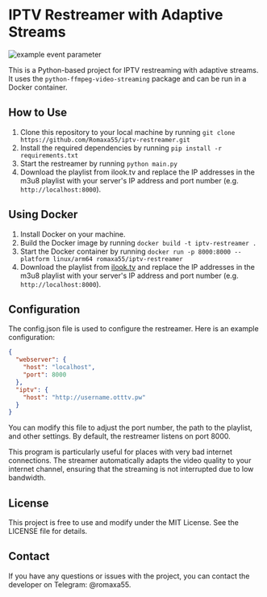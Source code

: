 # IPTV Restreamer with Adaptive Streams
![example event parameter](https://github.com/romaxa55/iptv-restreamer/actions/workflows/docker-image.yml/badge.svg?event=push)

This is a Python-based project for IPTV restreaming with adaptive streams. It uses the `python-ffmpeg-video-streaming` package and can be run in a Docker container.
## How to Use

1. Clone this repository to your local machine by running `git clone https://github.com/Romaxa55/iptv-restreamer.git`
2. Install the required dependencies by running `pip install -r requirements.txt`
3. Start the restreamer by running `python main.py`
4. Download the playlist from ilook.tv and replace the IP addresses in the m3u8 playlist with your server's IP address and port number (e.g. `http://localhost:8000`).

## Using Docker

1. Install Docker on your machine.
2. Build the Docker image by running `docker build -t iptv-restreamer .`
3. Start the Docker container by running `docker run -p 8000:8000 --platform linux/arm64 romaxa55/iptv-restreamer`
4. Download the playlist from [ilook.tv](https://ilook.tv) and replace the IP addresses in the m3u8 playlist with your server's IP address and port number (e.g. `http://localhost:8000`).

## Configuration

The config.json file is used to configure the restreamer. Here is an example configuration:
```json
{
  "webserver": {
    "host": "localhost",
    "port": 8000
  },
  "iptv": {
    "host": "http://username.otttv.pw"
  }
}
```
You can modify this file to adjust the port number, the path to the playlist, and other settings. By default, the restreamer listens on port 8000.


This program is particularly useful for places with very bad internet connections. The streamer automatically adapts the video quality to your internet channel, ensuring that the streaming is not interrupted due to low bandwidth.

## License

This project is free to use and modify under the MIT License. See the LICENSE file for details.

## Contact

If you have any questions or issues with the project, you can contact the developer on Telegram: @romaxa55.
